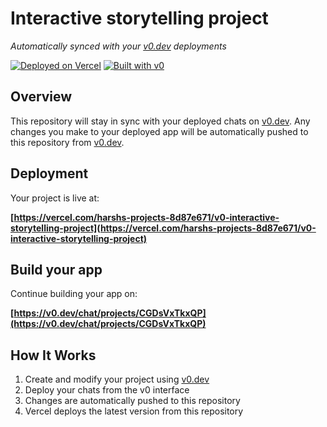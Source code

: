 # Interactive storytelling project

*Automatically synced with your [v0.dev](https://v0.dev) deployments*

[![Deployed on Vercel](https://img.shields.io/badge/Deployed%20on-Vercel-black?style=for-the-badge&logo=vercel)](https://vercel.com/harshs-projects-8d87e671/v0-interactive-storytelling-project)
[![Built with v0](https://img.shields.io/badge/Built%20with-v0.dev-black?style=for-the-badge)](https://v0.dev/chat/projects/CGDsVxTkxQP)

## Overview

This repository will stay in sync with your deployed chats on [v0.dev](https://v0.dev).
Any changes you make to your deployed app will be automatically pushed to this repository from [v0.dev](https://v0.dev).

## Deployment

Your project is live at:

**[https://vercel.com/harshs-projects-8d87e671/v0-interactive-storytelling-project](https://vercel.com/harshs-projects-8d87e671/v0-interactive-storytelling-project)**

## Build your app

Continue building your app on:

**[https://v0.dev/chat/projects/CGDsVxTkxQP](https://v0.dev/chat/projects/CGDsVxTkxQP)**

## How It Works

1. Create and modify your project using [v0.dev](https://v0.dev)
2. Deploy your chats from the v0 interface
3. Changes are automatically pushed to this repository
4. Vercel deploys the latest version from this repository